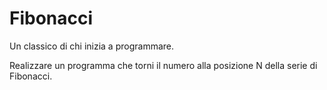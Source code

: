 # Fibonacci

Un classico di chi inizia a programmare.

Realizzare un programma che torni il numero alla posizione N della serie di Fibonacci.

